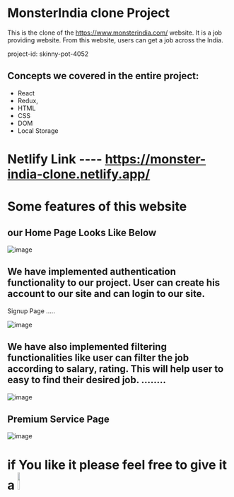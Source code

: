 # MonsterIndia clone Project

This is the clone of the https://www.monsterindia.com/ website. It is a job providing website. From this website, users can get a job across the India.

project-id: skinny-pot-4052

## Concepts we covered in the entire project:
* React 
* Redux,
* HTML
* CSS
* DOM
* Local Storage

# Netlify Link ---- https://monster-india-clone.netlify.app/

# Some features of this website

## our Home Page Looks Like Below

![image](https://user-images.githubusercontent.com/97316457/187086752-2bc37127-673a-4e0c-89fe-65431882a663.png)


## We have implemented authentication functionality to our project. User can create his account to our site and can login to our site.
Signup Page .....


![image](https://user-images.githubusercontent.com/97316457/187086841-285608d9-c234-45a0-bfd4-c8541f063b6f.png)

## We have also implemented filtering functionalities like user can filter the job according to salary, rating. This will help user to easy to find their desired job. ........

![image](https://user-images.githubusercontent.com/97316457/189301701-e041c23a-4534-4405-8013-b3d465a39866.png)




## Premium Service Page


![image](https://user-images.githubusercontent.com/97316457/187086920-353ea4b0-6bda-4490-ae15-61a85f35ddd3.png)

# if You like it please feel free to give it a <img src="https://upload.wikimedia.org/wikipedia/commons/thumb/9/99/Star_icon_stylized.svg/512px-Star_icon_stylized.svg.png" width="10%"/>

